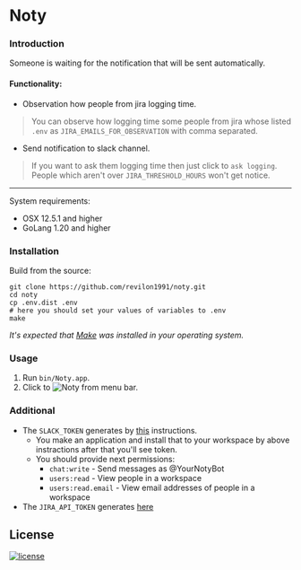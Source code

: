 # Noty

### Introduction
Someone is waiting for the notification that will be sent automatically.

#### Functionality:
* Observation how people from jira logging time.
> You can observe how logging time some people from jira whose listed `.env` as `JIRA_EMAILS_FOR_OBSERVATION` with comma separated.
* Send notification to slack channel.
> If you want to ask them logging time then just click to `ask logging`. People which aren't over `JIRA_THRESHOLD_HOURS` won't get notice. 

----
System requirements:
* OSX 12.5.1 and higher
* GoLang 1.20 and higher

### Installation
Build from the source:
```shell
git clone https://github.com/revilon1991/noty.git
cd noty
cp .env.dist .env
# here you should set your values of variables to .env
make
```
_It's expected that [Make](https://www.gnu.org/software/make/) was installed in your operating system._

### Usage
1. Run `bin/Noty.app`.
2. Click to ![Noty](./Resources/icon-xss.png "Noty") from menu bar.

### Additional
* The `SLACK_TOKEN` generates by [this](https://slack.com/help/articles/215770388-Create-and-regenerate-API-tokens#custom-or-third-party-app-tokens) instructions.
    * You make an application and install that to your workspace by above instractions after that you'll see token.
    * You should provide next permissions:
        * `chat:write` - Send messages as @YourNotyBot
        * `users:read` - View people in a workspace
        * `users:read.email` - View email addresses of people in a workspace
* The `JIRA_API_TOKEN` generates [here](https://id.atlassian.com/manage-profile/security/api-tokens)

License
-------

[![license](https://img.shields.io/badge/License-MIT-green.svg?style=flat-square)](./LICENSE)
